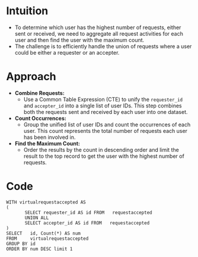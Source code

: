 # Intuition
- To determine which user has the highest number of requests, either sent or received, we need to aggregate all request activities for each user and then find the user with the maximum count.
- The challenge is to efficiently handle the union of requests where a user could be either a requester or an accepter.


<!-- Describe your first thoughts on how to solve this problem. -->

# Approach
- **Combine Requests:**
  - Use a Common Table Expression (CTE) to unify the `requester_id` and `accepter_id` into a single list of user IDs. This step combines both the requests sent and received by each user into one dataset.
- **Count Occurrences:**
  - Group the unified list of user IDs and count the occurrences of each user. This count represents the total number of requests each user has been involved in.
- **Find the Maximum Count:**
  - Order the results by the count in descending order and limit the result to the top record to get the user with the highest number of requests.

<!-- Describe your approach to solving the problem. -->


# Code
```mysql []
WITH virtualrequestaccepted AS
(
       SELECT requester_id AS id FROM   requestaccepted
       UNION ALL
       SELECT accepter_id AS id FROM   requestaccepted
)
SELECT   id, Count(*) AS num
FROM     virtualrequestaccepted
GROUP BY id
ORDER BY num DESC limit 1
```